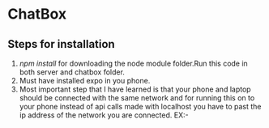 # ChatBox
## Steps for installation
1) <i> npm install </i>for downloading the node module folder.Run this code in both server and chatbox folder.
2) Must have installed expo in you phone.
3) Most important step that I have learned is that your phone and laptop should be connected with the same network and for running this on to your phone instead of api calls made with localhost you have to past the ip address of the network you are connected.
EX:- 
